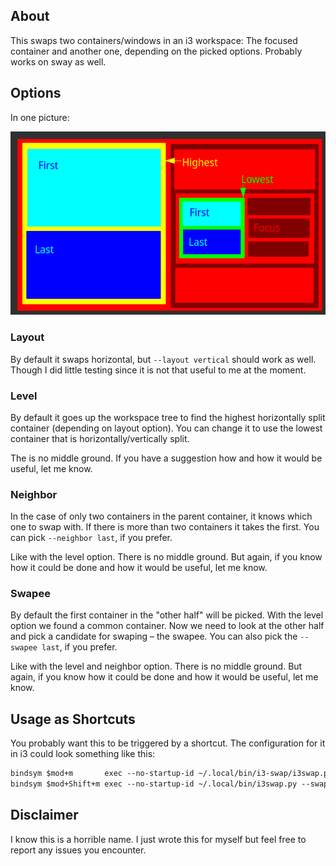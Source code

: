 ## About
This swaps two containers/windows in an i3 workspace: The focused container and
another one, depending on the picked options.
Probably works on sway as well.

## Options
In one picture:

![](assets/selection-visualization.png)

### Layout
By default it swaps horizontal, but `--layout vertical` should work as well.
Though I did little testing since it is not that useful to me at the moment.

### Level
By default it goes up the workspace tree to find the highest horizontally
split container (depending on layout option).
You can change it to use the lowest container that is horizontally/vertically
split.

The is no middle ground. If you have a suggestion how and how it would be
useful, let me know.

### Neighbor
In the case of only two containers in the parent container, it knows which one
to swap with. If there is more than two containers it takes the first. You can
pick `--neighbor last`, if you prefer.

Like with the level option. There is no middle ground. But again, if you know
how it could be done and how it would be useful, let me know.

### Swapee
By default the first container in the "other half" will be picked. With the
level option we found a common container. Now we need to look at the other half
and pick a candidate for swaping – the swapee. You can also pick the `--swapee
last`, if you prefer.

Like with the level and neighbor option. There is no middle ground. But again,
if you know how it could be done and how it would be useful, let me know.


## Usage as Shortcuts
You probably want this to be triggered by a shortcut. The configuration for it
in i3 could look something like this:
```i3
bindsym $mod+m       exec --no-startup-id ~/.local/bin/i3-swap/i3swap.py
bindsym $mod+Shift+m exec --no-startup-id ~/.local/bin/i3swap.py --swapee last
```

## Disclaimer
I know this is a horrible name.
I just wrote this for myself but feel free to report any issues you encounter.
